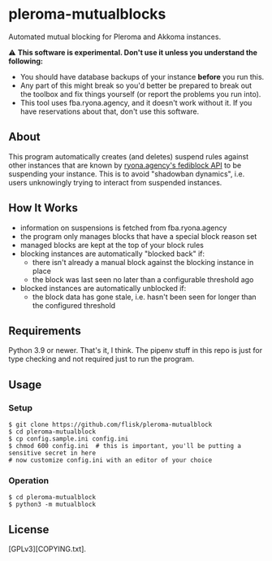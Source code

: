 # pleroma-mutualblocks

Automated mutual blocking for Pleroma and Akkoma instances.

⚠️ **This software is experimental. Don't use it unless you understand the following:**

* You should have database backups of your instance **before** you run this.
* Any part of this might break so you'd better be prepared to break out the
  toolbox and fix things yourself (or report the problems you run into).
* This tool uses fba.ryona.agency, and it doesn't work without it. If you have
  reservations about that, don't use this software.

## About

This program automatically creates (and deletes) suspend rules against other
instances that are known by [ryona.agency's fediblock API][1] to be suspending
your instance. This is to avoid "shadowban dynamics", i.e. users unknowingly
trying to interact from suspended instances.

## How It Works

* information on suspensions is fetched from fba.ryona.agency
* the program only manages blocks that have a special block reason set
* managed blocks are kept at the top of your block rules
* blocking instances are automatically "blocked back" if:
  - there isn't already a manual block against the blocking instance in place
  - the block was last seen no later than a configurable threshold ago
* blocked instances are automatically unblocked if:
  - the block data has gone stale, i.e. hasn't been seen for longer than the
    configured threshold

## Requirements

Python 3.9 or newer. That's it, I think. The pipenv stuff in this repo is just
for type checking and not required just to run the program.

## Usage

### Setup

```
$ git clone https://github.com/flisk/pleroma-mutualblock
$ cd pleroma-mutualblock
$ cp config.sample.ini config.ini
$ chmod 600 config.ini  # this is important, you'll be putting a sensitive secret in here
# now customize config.ini with an editor of your choice
```

### Operation

```
$ cd pleroma-mutualblock
$ python3 -m mutualblock
```

## License

[GPLv3][COPYING.txt].

[1]: https://fba.ryona.agency/
